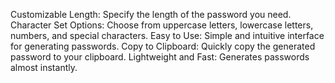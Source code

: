 Customizable Length: Specify the length of the password you need.
Character Set Options: Choose from uppercase letters, lowercase letters, numbers, and special characters.
Easy to Use: Simple and intuitive interface for generating passwords.
Copy to Clipboard: Quickly copy the generated password to your clipboard.
Lightweight and Fast: Generates passwords almost instantly.
